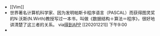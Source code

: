 - [[Vim]]
- 世界著名计算机科学家、因为发明帕斯卡程序语言（PASCAL）而获得图灵奖的N∙沃斯(N.Wirth)教授写过一本书，叫做《数据结构＋算法＝程序》，很好地讲清楚了这三者的关系。
via[得到APP](https://www.dedao.cn/article/bqzNakylrn9WVaGrOX7DOop10vZwLG)
[[20201221]] 下午9:00
- 
